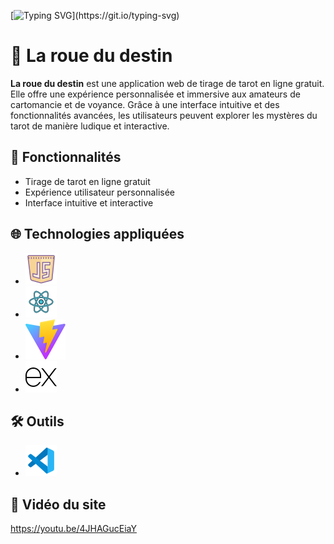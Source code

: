 [![Typing SVG](https://readme-typing-svg.demolab.com/?lines=Bienvenue+!)](https://git.io/typing-svg)

# 🔮 La roue du destin

**La roue du destin** est une application web de tirage de tarot en ligne gratuit. Elle offre une expérience personnalisée et immersive aux amateurs de cartomancie et de voyance. Grâce à une interface intuitive et des fonctionnalités avancées, les utilisateurs peuvent explorer les mystères du tarot de manière ludique et interactive.

## 🚀 Fonctionnalités
- Tirage de tarot en ligne gratuit
- Expérience utilisateur personnalisée
- Interface intuitive et interactive

## 🌐 Technologies appliquées

- ![Logo de js](./front/public/icons8-javascript-50.png)
- ![Logo de react](/developp/front/public/icons8-react-js-50.png)
- ![Logo de vite](/developp/front/public/vite.svg)
- ![Logo de express](/developp/front/public/icons8-express-js-50.png)


## 🛠️ Outils

- ![Logo de VS Code](/developp/front/public/icons8-code-studio-visuel-2019-50.png)


## 🎥 Vidéo du site
https://youtu.be/4JHAGucEiaY

